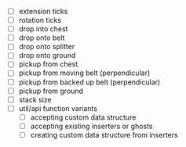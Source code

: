 
- [ ] extension ticks
- [ ] rotation ticks
- [ ] drop into chest
- [ ] drop onto belt
- [ ] drop onto splitter
- [ ] drop onto ground
- [ ] pickup from chest
- [ ] pickup from moving belt (perpendicular)
- [ ] pickup from backed up belt (perpendicular)
- [ ] pickup from ground
- [ ] stack size
- [ ] util/api function variants
  - [ ] accepting custom data structure
  - [ ] accepting existing inserters or ghosts
  - [ ] creating custom data structure from inserters
